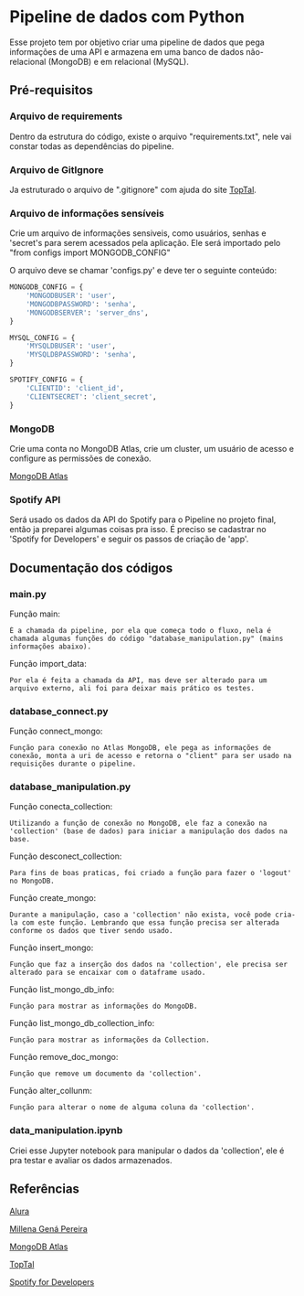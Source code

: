 # Pipeline de dados com Python

Esse projeto tem por objetivo criar uma pipeline de dados que pega informações de uma API e armazena em uma banco de dados não-relacional (MongoDB) e em relacional (MySQL).

## Pré-requisitos

### Arquivo de requirements

Dentro da estrutura do código, existe o arquivo "requirements.txt", nele vai constar todas as dependências do pipeline.

### Arquivo de GitIgnore

Ja estruturado o arquivo de ".gitignore" com ajuda do site [TopTal](https://www.toptal.com/developers/gitignore).

### Arquivo de informações sensíveis
Crie um arquivo de informações sensiveis, como usuários, senhas e 'secret's para serem acessados pela aplicação. Ele será importado pelo "from configs import MONGODB_CONFIG"

O arquivo deve se chamar 'configs.py' e deve ter o seguinte conteúdo:
```python
MONGODB_CONFIG = {
    'MONGODBUSER': 'user',
    'MONGODBPASSWORD': 'senha',
    'MONGODBSERVER': 'server_dns',
}

MYSQL_CONFIG = {
    'MYSQLDBUSER': 'user',
    'MYSQLDBPASSWORD': 'senha',
}

SPOTIFY_CONFIG = {
    'CLIENTID': 'client_id',
    'CLIENTSECRET': 'client_secret',
}
```

### MongoDB
Crie uma conta no MongoDB Atlas, crie um cluster, um usuário de acesso e configure as permissões de conexão.

[MongoDB Atlas](https://www.mongodb.com/cloud/atlas/register)

### Spotify API

Será usado os dados da API do Spotify para o Pipeline no projeto final, então ja preparei algumas coisas pra isso. É preciso se cadastrar no 'Spotify for Developers' e seguir os passos de criação de 'app'.

## Documentação dos códigos

### main.py

Função main:
    
    É a chamada da pipeline, por ela que começa todo o fluxo, nela é chamada algumas funções do código "database_manipulation.py" (mains informações abaixo).

Função import_data:

    Por ela é feita a chamada da API, mas deve ser alterado para um arquivo externo, ali foi para deixar mais prático os testes.


### database_connect.py

Função connect_mongo:

    Função para conexão no Atlas MongoDB, ele pega as informações de conexão, monta a uri de acesso e retorna o "client" para ser usado na requisições durante o pipeline.

### database_manipulation.py

Função conecta_collection:

    Utilizando a função de conexão no MongoDB, ele faz a conexão na 'collection' (base de dados) para iniciar a manipulação dos dados na base.

Função desconect_collection:

    Para fins de boas praticas, foi criado a função para fazer o 'logout' no MongoDB.

Função create_mongo:

    Durante a manipulação, caso a 'collection' não exista, você pode cria-la com este função. Lembrando que essa função precisa ser alterada conforme os dados que tiver sendo usado.

Função insert_mongo:

    Função que faz a inserção dos dados na 'collection', ele precisa ser alterado para se encaixar com o dataframe usado.

Função list_mongo_db_info:

    Função para mostrar as informações do MongoDB.

Função list_mongo_db_collection_info:

    Função para mostrar as informações da Collection.

Função remove_doc_mongo:

    Função que remove um documento da 'collection'.

Função alter_collunm:

    Função para alterar o nome de alguma coluna da 'collection'.


### data_manipulation.ipynb

Criei esse Jupyter notebook para manipular o dados da 'collection', ele é pra testar e avaliar os dados armazenados.

## Referências
[Alura](https://www.alura.com.br/curso-online-pipeline-dados-integrando-python-mongodb-mysql)

[Millena Gená Pereira](https://github.com/millenagena)

[MongoDB Atlas](https://www.mongodb.com/cloud/atlas/register)

[TopTal](https://www.toptal.com/developers/gitignore)

[Spotify for Developers](https://developer.spotify.com/documentation/web-api/reference/get-an-artist)